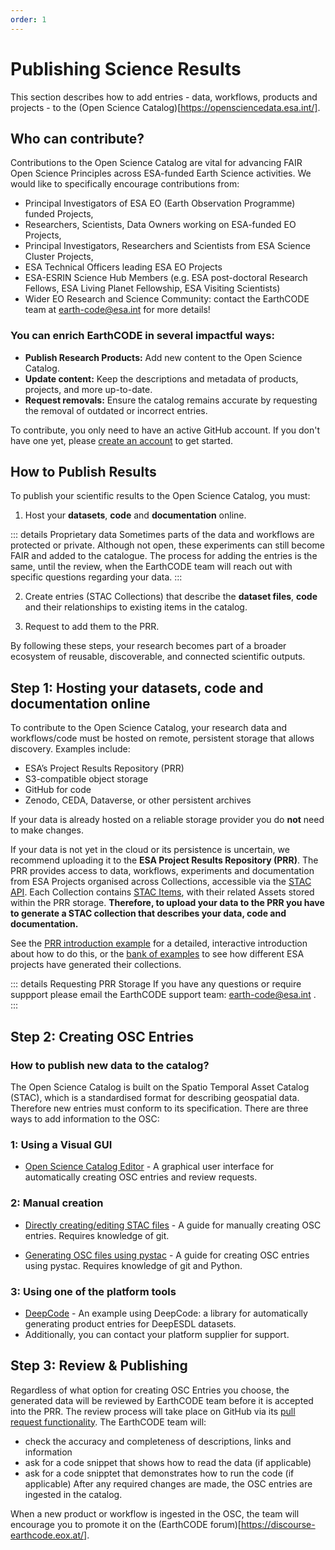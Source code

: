 ```yaml
---
order: 1
---
```

# Publishing Science Results

This section describes how to add entries - data, workflows, products and projects - to the (Open Science Catalog)[https://opensciencedata.esa.int/]. 

## Who can contribute?
Contributions to the Open Science Catalog are vital for advancing FAIR Open Science Principles across ESA-funded Earth Science activities.
We would like to specifically encourage contributions from:

- Principal Investigators of ESA EO (Earth Observation Programme) funded Projects,
- Researchers, Scientists, Data Owners working on ESA-funded EO Projects,
- Principal Investigators, Researchers and Scientists from ESA Science Cluster Projects,
- ESA Technical Officers leading ESA EO Projects
- ESA-ESRIN Science Hub Members (e.g. ESA post-doctoral Research Fellows, ESA Living Planet Fellowship, ESA Visiting Scientists)
- Wider EO Research and Science Community: contact the EarthCODE team at [earth-code@esa.int](mailto:earth-code@esa.int) for more details!

### You can enrich EarthCODE in several impactful ways:

- **Publish Research Products:** Add new content to the Open Science Catalog.
- **Update content:** Keep the descriptions and metadata of products, projects, and more up-to-date.
- **Request removals:** Ensure the catalog remains accurate by requesting the removal of outdated or incorrect entries.

To contribute, you only need to have an active GitHub account. If you don't have one yet, please [create an account](https://github.com/signup) to get started.


## How to Publish Results

To publish your scientific results to the Open Science Catalog, you must:

1.  Host your **datasets**, **code** and **documentation** online.

::: details Proprietary data
Sometimes parts of the data and workflows are protected or private. Although not open, these experiments can still become FAIR and added to the catalogue. The process for adding the entries is the same, until the review, when the EarthCODE team will reach out with specific questions regarding your data.
:::

2. Create entries (STAC Collections) that describe the **dataset files**, **code** and their relationships to existing items in the catalog.

3. Request to add them to the PRR. 

By following these steps, your research becomes part of a broader ecosystem of reusable, discoverable, and connected scientific outputs.



## Step 1: Hosting your **datasets**, **code** and **documentation** online

To contribute to the Open Science Catalog, your research data and workflows/code must be hosted on remote, persistent storage that allows discovery. Examples include:
- ESA’s Project Results Repository (PRR)
- S3-compatible object storage
- GitHub for code
- Zenodo, CEDA, Dataverse, or other persistent archives

If your data is already hosted on a reliable storage provider you do **not** need to make changes.

If your data is not yet in the cloud or its persistence is uncertain, we recommend uploading it to the **ESA Project Results Repository (PRR)**. The PRR provides access to data, workflows, experiments and documentation from ESA Projects organised across Collections, accessible via the [STAC API](https://github.com/radiantearth/stac-api-spec). Each Collection contains [STAC Items](https://github.com/radiantearth/stac-spec/blob/master/item-spec/item-spec.md), with their related Assets stored within the PRR storage. **Therefore, to upload your data to the PRR you have to generate a STAC collection that describes your data, code and documentation.**

<!-- Change to see the PRR page -->
See the [PRR introduction example](https://esa-earthcode.github.io/examples/prr-stac-introduction/) for a detailed, interactive introduction about how to do this, or the [bank of examples](https://esa-earthcode.github.io/examples/index-1/) to see how different ESA projects have generated their collections.

::: details Requesting PRR Storage
If you have any questions or require suppport please email the EarthCODE support team: [earth-code@esa.int](mailto:earth-code@esa.int) .
:::



## Step 2: Creating OSC Entries

### How to publish new data to the catalog?

The Open Science Catalog is built on the Spatio Temporal Asset Catalog (STAC), which is a standardised format for describing geospatial data. Therefore new entries must conform to its specification. There are three ways to add information to the OSC:

### 1: Using a Visual GUI

- [Open Science Catalog Editor](https://workspace.earthcode.eox.at/) - A graphical user interface for automatically creating OSC entries and review requests.

### 2: Manual creation
- [Directly creating/editing STAC files](https://esa-earthcode.github.io/examples/osc-pr-manual/) - A guide for manually creating OSC entries. Requires knowledge of git.

- [Generating OSC files using pystac](https://esa-earthcode.github.io/examples/osc-pr-pystac/) - A guide for creating OSC entries using pystac. Requires knowledge of git and Python.

### 3: Using one of the platform tools
- [DeepCode](https://github.com/deepesdl/deep-code) - An example using DeepCode: a library for automatically generating product entries for DeepESDL datasets.
- Additionally, you can contact your platform supplier for support.
 


## Step 3: Review & Publishing

Regardless of what option for creating OSC Entries you choose, the generated data will be reviewed by EarthCODE team before it is accepted into the PRR. The review process will take place on GitHub via its [pull request functionality](https://docs.github.com/en/pull-requests/collaborating-with-pull-requests/proposing-changes-to-your-work-with-pull-requests/about-pull-requests). The EarthCODE team will:
- check the accuracy and completeness of descriptions, links and information
- ask for a code snippet that shows how to read the data (if applicable)
- ask for a code snipptet that demonstrates how to run the code (if applicable)
After any required changes are made, the OSC entries are ingested in the catalog.

When a new product or workflow is ingested in the OSC, the team will encourage you to promote it on the (EarthCODE forum)[https://discourse-earthcode.eox.at/].